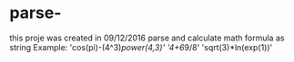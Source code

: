 # parse-
this proje was created in 09/12/2016
parse and calculate  math formula as string 
Example:
'cos(pi)-(4^3)*power(4,3)'
'4+6*9/8'
'sqrt(3)*ln(exp(1))'
